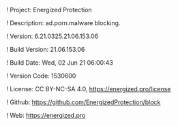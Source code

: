 ! Project: Energized Protection

! Description: ad.porn.malware blocking.

! Version: 6.21.0325.21.06.153.06

! Build Version: 21.06.153.06

! Build Date: Wed, 02 Jun 21 06:00:43

! Version Code: 1530600

! License: CC BY-NC-SA 4.0, https://energized.pro/license

! Github: https://github.com/EnergizedProtection/block

! Web: https://energized.pro
